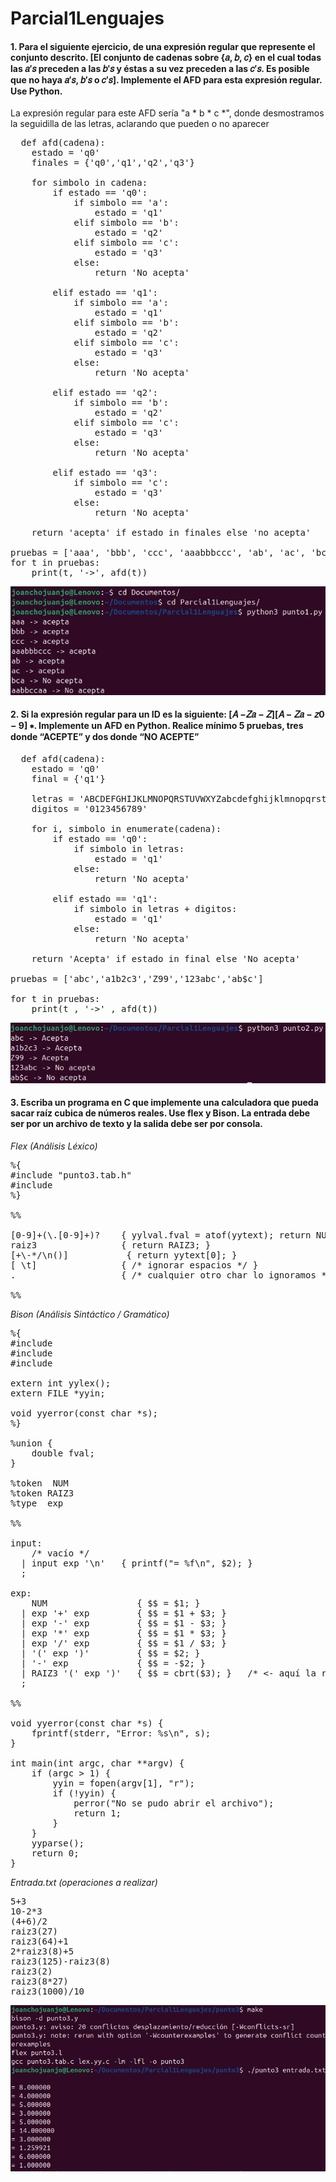 # Parcial1Lenguajes

#### 1.  Para el siguiente ejercicio, de una expresión regular que represente el conjunto descrito. [El conjunto de cadenas sobre {𝑎, 𝑏, 𝑐} en el cual todas las 𝑎′𝑠 preceden a las 𝑏′𝑠 y éstas a su vez preceden a las 𝑐′𝑠. Es posible que no haya 𝑎′𝑠, 𝑏′𝑠 o 𝑐′𝑠]. Implemente el AFD para esta expresión regular. Use Python.

La expresión regular para este AFD sería "a * b * c *", donde desmostramos la seguidilla de las letras, aclarando que pueden o no aparecer

<pre>
  def afd(cadena):
    estado = 'q0'
    finales = {'q0','q1','q2','q3'}

    for simbolo in cadena:
        if estado == 'q0':
            if simbolo == 'a':
                estado = 'q1'
            elif simbolo == 'b':
                estado = 'q2'
            elif simbolo == 'c':
                estado = 'q3'
            else:
                return 'No acepta'
        
        elif estado == 'q1':
            if simbolo == 'a':
                estado = 'q1'
            elif simbolo == 'b':
                estado = 'q2'
            elif simbolo == 'c':
                estado = 'q3'
            else:
                return 'No acepta'
        
        elif estado == 'q2':
            if simbolo == 'b':
                estado = 'q2'
            elif simbolo == 'c':
                estado = 'q3'
            else:
                return 'No acepta'
            
        elif estado == 'q3':
            if simbolo == 'c':
                estado = 'q3'
            else:
                return 'No acepta'
    
    return 'acepta' if estado in finales else 'no acepta'

pruebas = ['aaa', 'bbb', 'ccc', 'aaabbbccc', 'ab', 'ac', 'bca', 'aabbccaa']
for t in pruebas:
    print(t, '->', afd(t))
</pre>

![Salida Punto1](SalidaPunto1.png)

#### 2. Si la expresión regular para un ID es la siguiente: [𝐴 −𝑍𝑎 − 𝑍][𝐴 − 𝑍𝑎 − 𝑧0 − 9] ∗. Implemente un AFD en Python. Realice mínimo 5 pruebas, tres donde “ACEPTE” y dos donde “NO ACEPTE”

<pre>
  def afd(cadena):
    estado = 'q0'
    final = {'q1'}

    letras = 'ABCDEFGHIJKLMNOPQRSTUVWXYZabcdefghijklmnopqrstuvwxyz'
    digitos = '0123456789'

    for i, simbolo in enumerate(cadena):
        if estado == 'q0':
            if simbolo in letras:
                estado = 'q1'
            else:
                return 'No acepta'
            
        elif estado == 'q1':
            if simbolo in letras + digitos:
                estado = 'q1'
            else:
                return 'No acepta'
        
    return 'Acepta' if estado in final else 'No acepta'

pruebas = ['abc','a1b2c3','Z99','123abc','ab$c']

for t in pruebas:
    print(t , '->' , afd(t))
</pre>

![Salida Punto2](SalidaPunto2.png)

#### 3.  Escriba un programa en C que implemente una calculadora que pueda sacar raíz cubica de números reales. Use flex y Bison. La entrada debe ser por un archivo de texto y la salida debe ser por consola.

*Flex (Análisis Léxico)*

<pre>
%{
#include "punto3.tab.h"
#include <stdlib.h>
%}

%%

[0-9]+(\.[0-9]+)?    { yylval.fval = atof(yytext); return NUM; }
raiz3                { return RAIZ3; }
[+\-*/\n()]           { return yytext[0]; }
[ \t]                { /* ignorar espacios */ }
.                    { /* cualquier otro char lo ignoramos */ }

%%
</pre>

*Bison (Análisis Sintáctico / Gramático)*

<pre>
%{
#include <stdio.h>
#include <math.h>
#include <stdlib.h>

extern int yylex();
extern FILE *yyin;

void yyerror(const char *s);
%}

%union {
    double fval;
}

%token <fval> NUM
%token RAIZ3
%type <fval> exp

%%

input:
    /* vacío */
  | input exp '\n'   { printf("= %f\n", $2); }
  ;

exp:
    NUM                 { $$ = $1; }
  | exp '+' exp         { $$ = $1 + $3; }
  | exp '-' exp         { $$ = $1 - $3; }
  | exp '*' exp         { $$ = $1 * $3; }
  | exp '/' exp         { $$ = $1 / $3; }
  | '(' exp ')'         { $$ = $2; }
  | '-' exp             { $$ = -$2; }
  | RAIZ3 '(' exp ')'   { $$ = cbrt($3); }   /* <- aquí la raíz cúbica */
  ;

%%

void yyerror(const char *s) {
    fprintf(stderr, "Error: %s\n", s);
}

int main(int argc, char **argv) {
    if (argc > 1) {
        yyin = fopen(argv[1], "r");
        if (!yyin) {
            perror("No se pudo abrir el archivo");
            return 1;
        }
    }
    yyparse();
    return 0;
}
</pre>

*Entrada.txt (operaciones a realizar)*

<pre>
5+3
10-2*3
(4+6)/2
raiz3(27)
raiz3(64)+1
2*raiz3(8)+5
raiz3(125)-raiz3(8)
raiz3(2)
raiz3(8*27)
raiz3(1000)/10
</pre>

![Salida Punto3](Punto3/SalidaPunto3.png)
